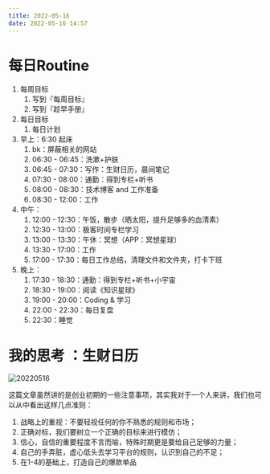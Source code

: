 ```yaml
---
title: 2022-05-16
date: 2022-05-16 14:57
---
```


# 每日Routine

1. 每周目标
    1. 写到『每周目标』
    2. 写到『趁早手册』
2. 每日目标
    1. 每日计划
3. 早上：6:30 起床
    1. bk：屏蔽相关的网站
    2. 06:30 - 06:45：洗漱+护肤
    3. 06:45 - 07:30：写作：生财日历，晨间笔记
    4. 07:30 - 08:00：通勤：得到专栏+听书
    5. 08:00 - 08:30：技术博客 and 工作准备
    6. 08:30 - 12:00：工作
4. 中午：
    1. 12:00 - 12:30：午饭，散步（晒太阳，提升足够多的血清素）
    2. 12:30 - 13:00：极客时间专栏学习
    3. 13:00 - 13:30：午休：冥想（APP：冥想星球）
    4. 13:30 - 17:00：工作
    5. 17:00 - 17:30：每日工作总结，清理文件和文件夹，打卡下班
5. 晚上：
    1. 17:30 - 18:30：通勤：得到专栏+听书+小宇宙
    2. 18:30 - 19:00：阅读《知识星球》
    3. 19:00 - 20:00：Coding & 学习
    4. 22:00 - 22:30：每日复盘
    5. 22:30：睡觉

# 我的思考 ：生财日历

![20220516](http://images.iotop.work/calendar2022/20220516.jpg)

这篇文章虽然讲的是创业初期的一些注意事项，其实我对于一个人来讲，我们也可以从中看出这样几点准则：
1. 战略上的重视：不要轻视任何的你不熟悉的规则和市场；
2. 正确对标，我们要树立一个正确的目标来进行模仿；
3. 信心，自信的重要程度不言而喻，特殊时期更是要给自己足够的力量；
4. 自己的手弄脏，虚心低头去学习平台的规则，认识到自己的不足；
5. 在1-4的基础上，打造自己的爆款单品